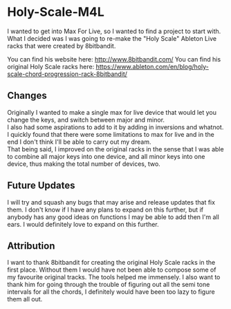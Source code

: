 # Holy-Scale-M4L

I wanted to get into Max For Live, so I wanted to find a project to start with.  
What I decided was I was going to re-make the "Holy Scale" Ableton Live racks that were created by 8bitbandit.  

You can find his website here: http://www.8bitbandit.com/
You can find his original Holy Scale racks here: https://www.ableton.com/en/blog/holy-scale-chord-progression-rack-8bitbandit/

## Changes

Originally I wanted to make a single max for live device that would let you change the keys, and switch between major and minor.  
I also had some aspirations to add to it by adding in inversions and whatnot. I quickly found that there were some limitations
to max for live and in the end I don't think I'll be able to carry out my dream.  
That being said, I improved on the original racks in the sense that I was able to combine all major keys into one device,
and all minor keys into one device, thus making the total number of devices, two.

## Future Updates

I will try and squash any bugs that may arise and release updates that fix them. I don't know if I have any plans to expand on this
further, but if anybody has any good ideas on functions I may be able to add then I'm all ears. I would definitely love to expand
on this further.

## Attribution

I want to thank 8bitbandit for creating the original Holy Scale racks in the first place. Without them I would have not been able 
to compose some of my favourite original tracks. The tools helped me immensely. I also want to thank him for going through the trouble
of figuring out all the semi tone intervals for all the chords, I definitely would have been too lazy to figure them all out.
